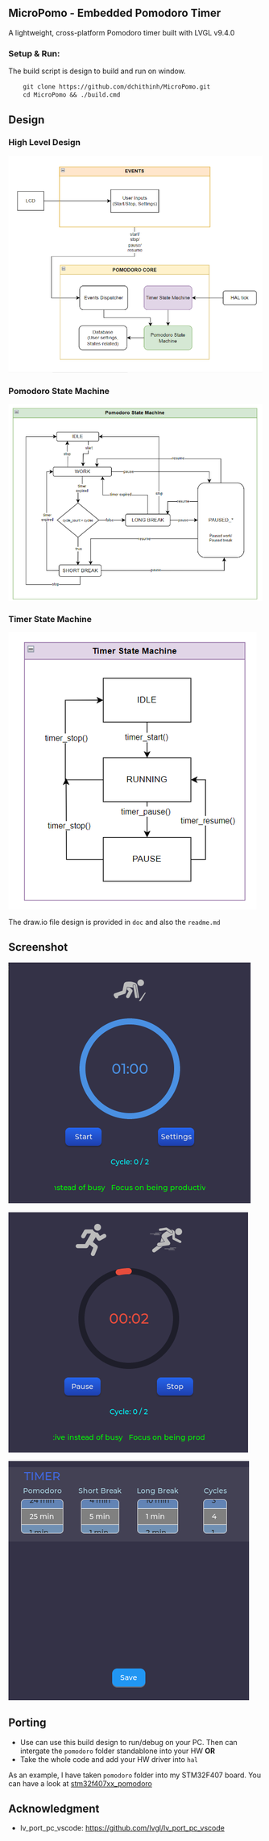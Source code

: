 ## MicroPomo - Embedded Pomodoro Timer
A lightweight, cross-platform Pomodoro timer built with LVGL v9.4.0

### Setup & Run:
The build script is design to build and run on window.
```
    git clone https://github.com/dchithinh/MicroPomo.git
    cd MicroPomo && ./build.cmd
```

## Design
### High Level Design
![alt text](https://github.com/dchithinh/MicroPomo/blob/main/src/pomodoro/doc/HighLevelDesign.png)

### Pomodoro State Machine
![alt text](https://github.com/dchithinh/MicroPomo/blob/main/src/pomodoro/doc/PomoAppStateMachine.png)

### Timer State Machine
![alt text](https://github.com/dchithinh/MicroPomo/blob/main/src/pomodoro/doc/TimerStateMachine.png)

The draw.io file design is provided in `doc` and also the `readme.md`

## Screenshot
![alt text](https://github.com/dchithinh/MicroPomo/blob/main/src/pomodoro/doc/Start.png)

![alt text](https://github.com/dchithinh/MicroPomo/blob/main/src/pomodoro/doc/Run.png)

![alt text](https://github.com/dchithinh/MicroPomo/blob/main/src/pomodoro/doc/Settings.png)

## Porting
- Use can use this build design to run/debug on your PC. Then can intergate the `pomodoro` folder standablone into your HW **OR**
- Take the whole code and add your HW driver into `hal`

As an example, I have taken `pomodoro` folder into my STM32F407 board. You can have a look at [stm32f407xx_pomodoro](https://github.com/dchithinh/stm32f407xx_pomodoro/tree/master)

## Acknowledgment
- lv_port_pc_vscode: https://github.com/lvgl/lv_port_pc_vscode
